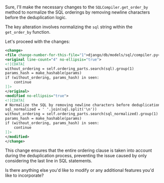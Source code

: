 Sure, I'll make the necessary changes to the `SQLCompiler.get_order_by` method to normalize the SQL orderings by removing newline characters before the deduplication logic.

The key alteration involves normalizing the `sql` string within the `get_order_by` function.

Let's proceed with the changes:

```xml
<change>
<file change-number-for-this-file="1">django/db/models/sql/compiler.py</file>
<original line-count="4" no-ellipsis="true">
<![CDATA[
without_ordering = self.ordering_parts.search(sql).group(1)
params_hash = make_hashable(params)
if (without_ordering, params_hash) in seen:
    continue
]]>
</original>
<modified no-ellipsis="true">
<![CDATA[
# Normalize the SQL by removing newline characters before deduplication
sql_normalized = ' '.join(sql.split('\n'))
without_ordering = self.ordering_parts.search(sql_normalized).group(1)
params_hash = make_hashable(params)
if (without_ordering, params_hash) in seen:
    continue
]]>
</modified>
</change>
```

This change ensures that the entire ordering clause is taken into account during the deduplication process, preventing the issue caused by only considering the last line in SQL statements.

Is there anything else you'd like to modify or any additional features you'd like to incorporate?